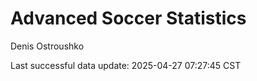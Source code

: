 # Advanced Soccer Statistics
Denis Ostroushko

<!-- gfm -->

Last successful data update: 2025-04-27 07:27:45 CST
